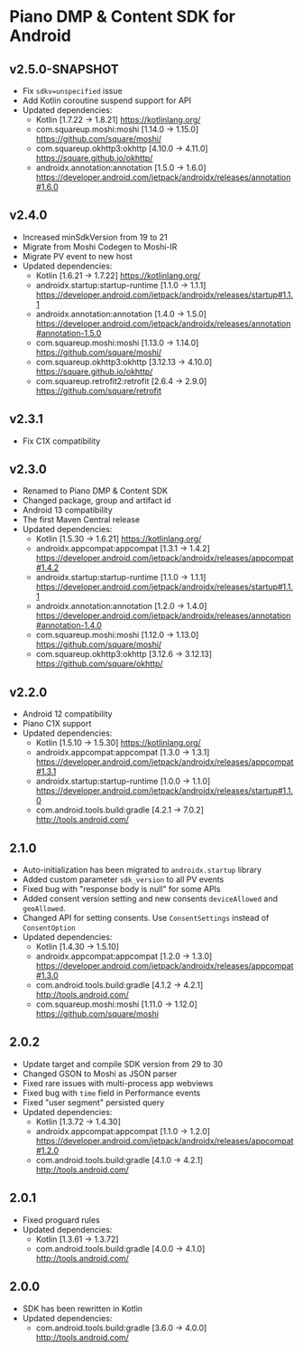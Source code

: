 # Piano DMP & Content SDK for Android

## v2.5.0-SNAPSHOT
* Fix `sdkv=unspecified` issue
* Add Kotlin coroutine suspend support for API
* Updated dependencies:
    - Kotlin [1.7.22 -> 1.8.21]
      https://kotlinlang.org/
    - com.squareup.moshi:moshi [1.14.0 -> 1.15.0]
      https://github.com/square/moshi/
    - com.squareup.okhttp3:okhttp [4.10.0 -> 4.11.0]
      https://square.github.io/okhttp/
    - androidx.annotation:annotation [1.5.0 -> 1.6.0]
      https://developer.android.com/jetpack/androidx/releases/annotation#1.6.0

## v2.4.0
* Increased minSdkVersion from 19 to 21
* Migrate from Moshi Codegen to Moshi-IR
* Migrate PV event to new host
* Updated dependencies:
    - Kotlin [1.6.21 -> 1.7.22]
      https://kotlinlang.org/
    - androidx.startup:startup-runtime [1.1.0 -> 1.1.1]
      https://developer.android.com/jetpack/androidx/releases/startup#1.1.1
    - androidx.annotation:annotation [1.4.0 -> 1.5.0]
      https://developer.android.com/jetpack/androidx/releases/annotation#annotation-1.5.0
    - com.squareup.moshi:moshi [1.13.0 -> 1.14.0]
      https://github.com/square/moshi/
    - com.squareup.okhttp3:okhttp [3.12.13 -> 4.10.0]
      https://square.github.io/okhttp/
    - com.squareup.retrofit2:retrofit [2.6.4 -> 2.9.0]
      https://github.com/square/retrofit

## v2.3.1
* Fix C1X compatibility

## v2.3.0
* Renamed to Piano DMP & Content SDK
* Changed package, group and artifact id
* Android 13 compatibility
* The first Maven Central release
* Updated dependencies:
    - Kotlin [1.5.30 -> 1.6.21]
      https://kotlinlang.org/
    - androidx.appcompat:appcompat [1.3.1 -> 1.4.2]
      https://developer.android.com/jetpack/androidx/releases/appcompat#1.4.2
    - androidx.startup:startup-runtime [1.1.0 -> 1.1.1]
      https://developer.android.com/jetpack/androidx/releases/startup#1.1.1
    - androidx.annotation:annotation [1.2.0 -> 1.4.0]
      https://developer.android.com/jetpack/androidx/releases/annotation#annotation-1.4.0
    - com.squareup.moshi:moshi [1.12.0 -> 1.13.0]
      https://github.com/square/moshi/
    - com.squareup.okhttp3:okhttp [3.12.6 -> 3.12.13]
      https://github.com/square/okhttp/

## v2.2.0
* Android 12 compatibility
* Piano C1X support 
* Updated dependencies:
    - Kotlin [1.5.10 -> 1.5.30]
      https://kotlinlang.org/
    - androidx.appcompat:appcompat [1.3.0 -> 1.3.1]
      https://developer.android.com/jetpack/androidx/releases/appcompat#1.3.1
    - androidx.startup:startup-runtime [1.0.0 -> 1.1.0]
      https://developer.android.com/jetpack/androidx/releases/startup#1.1.0
    - com.android.tools.build:gradle [4.2.1 -> 7.0.2]
      http://tools.android.com/


## 2.1.0
* Auto-initialization has been migrated to `androidx.startup` library
* Added custom parameter `sdk_version` to all PV events
* Fixed bug with "response body is null" for some APIs
* Added consent version setting and new consents `deviceAllowed` and `geoAllowed`.
* Changed API for setting consents. Use `ConsentSettings` instead of `ConsentOption`
* Updated dependencies:
    - Kotlin [1.4.30 -> 1.5.10]
    - androidx.appcompat:appcompat [1.2.0 -> 1.3.0]
      https://developer.android.com/jetpack/androidx/releases/appcompat#1.3.0
    - com.android.tools.build:gradle [4.1.2 -> 4.2.1]
      http://tools.android.com/
    - com.squareup.moshi:moshi [1.11.0 -> 1.12.0]
      https://github.com/square/moshi

## 2.0.2
* Update target and compile SDK version from 29 to 30
* Changed GSON to Moshi as JSON parser
* Fixed rare issues with multi-process app webviews
* Fixed bug with `time` field in Performance events
* Fixed "user segment" persisted query
* Updated dependencies:
    - Kotlin [1.3.72 -> 1.4.30]
    - androidx.appcompat:appcompat [1.1.0 -> 1.2.0]
      https://developer.android.com/jetpack/androidx/releases/appcompat#1.2.0
    - com.android.tools.build:gradle [4.1.0 -> 4.2.1]
      http://tools.android.com/

## 2.0.1
* Fixed proguard rules
* Updated dependencies:
    - Kotlin [1.3.61 -> 1.3.72]
    - com.android.tools.build:gradle [4.0.0 -> 4.1.0]
      http://tools.android.com/

## 2.0.0
* SDK has been rewritten in Kotlin
* Updated dependencies:
    - com.android.tools.build:gradle [3.6.0 -> 4.0.0]
      http://tools.android.com/
